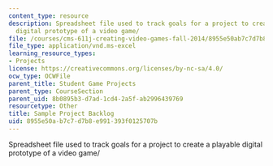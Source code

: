 ```yaml
---
content_type: resource
description: Spreadsheet file used to track goals for a project to create a playable
  digital prototype of a video game/
file: /courses/cms-611j-creating-video-games-fall-2014/8955e50ab7c7d7b8e991393f0125707b_MITCMS_611JF14_SamplBacklg.xls
file_type: application/vnd.ms-excel
learning_resource_types:
- Projects
license: https://creativecommons.org/licenses/by-nc-sa/4.0/
ocw_type: OCWFile
parent_title: Student Game Projects
parent_type: CourseSection
parent_uid: 8b0895b3-d7ad-1cd4-2a5f-ab2996439769
resourcetype: Other
title: Sample Project Backlog
uid: 8955e50a-b7c7-d7b8-e991-393f0125707b
---
```

Spreadsheet file used to track goals for a project to create a playable digital prototype of a video game/